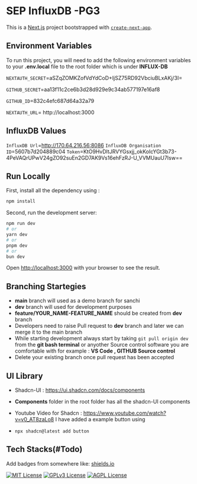 # SEP InfluxDB -PG3

This is a [Next.js](https://nextjs.org/) project bootstrapped with [`create-next-app`](https://github.com/vercel/next.js/tree/canary/packages/create-next-app).

## Environment Variables

To run this project, you will need to add the following environment variables to your **.env.local** file to the root folder which is under
**INFLUX-DB**

`NEXTAUTH_SECRET`=aSZqZOMKZofVdYdCoD+IjSZ75RD92VbciuBLxAKj/3I=

`GITHUB_SECRET`=aa13f11c2ce6b3d28d929e9c34ab577197e16af8

`GITHUB_ID`=832c4efc687d64a32a79

`NEXTAUTH_URL`= http://localhost:3000

## InfluxDB Values

`InfluxDB Url`=http://170.64.216.56:8086
`InfluxDB Organisation ID`=5607b7d204889c04
`Token`=KtO9HvDltJRVYGsxjj_okKoIcYGt3b73-4PeVAQrUPwV24gZO92suEn2GD7AK9Vs16ehFzRJ-U_VVMUauU7Isw==

## Run Locally

First, install all the dependency using :

```bash
npm install
```

Second, run the development server:

```bash
npm run dev
# or
yarn dev
# or
pnpm dev
# or
bun dev
```

Open [http://localhost:3000](http://localhost:3000) with your browser to see the result.

## Branching Startegies

- **main** branch will used as a demo branch for sanchi
- **dev** branch will used for development purposes
- **feature/YOUR_NAME-FEATURE_NAME** should be created from **dev** branch
- Developers need to raise Pull request to **dev** branch and later we can merge it to the main branch
- While starting development always start by taking `git pull origin dev` from the **git bash terminal** or anyother Source control software you are comfortable with for example : **VS Code , GITHUB Source control**
- Delete your existing branch once pull request has been accepted

## UI Library

- Shadcn-UI : https://ui.shadcn.com/docs/components

- **Components** folder in the root folder has all the shadcn-UI components
- Youtube Video for Shadcn : https://www.youtube.com/watch?v=v0_AT8zaLo8
  I have added a example button using
- `npx shadcn@latest add button`

## Tech Stacks(#Todo)

Add badges from somewhere like: [shields.io](https://shields.io/)

[![MIT License](https://img.shields.io/badge/License-MIT-green.svg)](https://choosealicense.com/licenses/mit/)
[![GPLv3 License](https://img.shields.io/badge/License-GPL%20v3-yellow.svg)](https://opensource.org/licenses/)
[![AGPL License](https://img.shields.io/badge/license-AGPL-blue.svg)](http://www.gnu.org/licenses/agpl-3.0)
